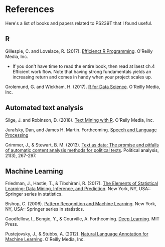 # References 

Here's a list of books and papers related to PS239T that I found useful. 


## R

Gillespie, C. and Lovelace, R. (2017). [Efficienct R Programming](https://csgillespie.github.io/efficientR/). O'Reilly Media, Inc.

- If you don't have time to read the entire book, then read at laest ch.4 Efficient work flow. Note that having strong fundamentals yields an increasing return and comes in handy when your project scales up.

Grolemund, G. and Wickham, H. (2017). [R for Data Science](http://r4ds.had.co.nz/). O'Reilly Media, Inc.


## Automated text analysis

Silge, J. and Robinson, D. (2018). [Text Mining with R](https://www.tidytextmining.com/index.html). O'Reily Media, Inc.

Jurafsky, Dan, and James H. Martin. Forthcoming. [Speech and Language Processing](https://web.stanford.edu/~jurafsky/slp3/)

Grimmer, J., & Stewart, B. M. (2013). [Text as data: The promise and pitfalls of automatic content analysis methods for political texts](https://www.cambridge.org/core/journals/political-analysis/article/text-as-data-the-promise-and-pitfalls-of-automatic-content-analysis-methods-for-political-texts/F7AAC8B2909441603FEB25C156448F20). Political analysis, 21(3), 267-297.


## Machine Learning 

Friedman, J., Hastie, T., & Tibshirani, R. (2017). [The Elements of Statistical Learning: Data Mining, Inference, and Prediction](https://web.stanford.edu/~hastie/ElemStatLearn/). New York, NY, USA:: Springer series in statistics.

Bishop, C. (2006). [Pattern Recognition and Machine Learning](https://www.springer.com/us/book/9780387310732). New York, NY, USA:: Springer series in statistics.

Goodfellow, I., Bengio, Y., & Courville, A. Forthcoming. [Deep Learning](http://www.deeplearningbook.org/lecture_slides.html). MIT Press.

Pustejovsky, J., & Stubbs, A. (2012). [Natural Language Annotation for Machine Learning](https://proquest.safaribooksonline.com/book/programming/machine-learning/9781449332693). O'Reilly Media, Inc.
